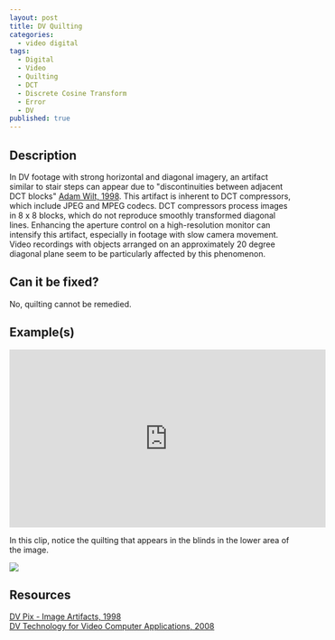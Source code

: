 ```yaml
---
layout: post
title: DV Quilting
categories:
  - video digital
tags:
  - Digital
  - Video
  - Quilting
  - DCT
  - Discrete Cosine Transform
  - Error
  - DV
published: true
---
```


## Description
In DV footage with strong horizontal and diagonal imagery, an artifact similar to stair steps can appear due to "discontinuities between adjacent DCT blocks" [Adam Wilt, 1998](https://www.adamwilt.com/pix-artifacts.html). This artifact is inherent to DCT compressors, which include JPEG and MPEG codecs. DCT compressors process images in 8 x 8 blocks, which do not reproduce smoothly transformed diagonal lines. Enhancing the aperture control on a high-resolution monitor can intensify this artifact, especially in footage with slow camera movement. Video recordings with objects arranged on an approximately 20 degree diagonal plane seem to be particularly affected by this phenomenon.

## Can it be fixed?
No, quilting cannot be remedied.

## Example(s)

<iframe src="https://archive.org/embed/AVAA.DVQuilting" width="560" height="315" frameborder="0" webkitallowfullscreen="true" mozallowfullscreen="true" allowfullscreen></iframe>

In this clip, notice the quilting that appears in the blinds in the lower area of the image.

<img src="{{ site.baseurl }}/images/Quilting_Flat.jpg"> 

## Resources 

[DV Pix - Image Artifacts, 1998](https://www.adamwilt.com) <br>
[DV Technology for Video Computer Applications, 2008](https://people.kth.se/~eskil/DV/DV_overwiev.pdf)
